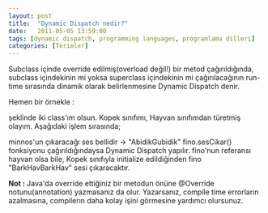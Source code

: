 ```yaml
---
layout: post
title:  "Dynamic Dispatch nedir?"
date:   2011-05-05 13:59:00
tags: [dynamic dispatch, programming languages, programlama dilleri]
categories: [Terimler]
---
```

Subclass içinde override edilmiş(overload değil!) bir metod çağırıldığında, subclass içindekinin mi yoksa superclass içindekinin mi çağırılacağının run-time sırasında dinamik olarak belirlenmesine Dynamic Dispatch denir.

Hemen bir örnekle :
<script src="https://gist.github.com/tolpp/6d9b02e5ea911fd5daa1.js"></script>
şeklinde iki class'ım olsun. Kopek sınıfımı, Hayvan sınıfımdan türetmiş olayım. Aşağıdaki işlem sırasında;
<script src="https://gist.github.com/tolpp/6154f17f9edbea9ce665.js"></script>
minnos'un çıkaracağı ses bellidir -&gt; "AbidikGubidik"
fino.sesCikar() fonksiyonu çağırıldığındaysa Dynamic Dispatch yapılır. fino'nun referansı hayvan olsa bile, Kopek sınıfıyla initialize edildiğinden fino "BarkHavBarkHav" sesi çıkaracaktır.

**Not :** Java'da override ettiğiniz bir metodun önüne @Override notunu(annotation) yazmasanız da olur. Yazarsanız, compile time errorların azalmasına, compilerın daha kolay işini görmesine yardımcı olursunuz.